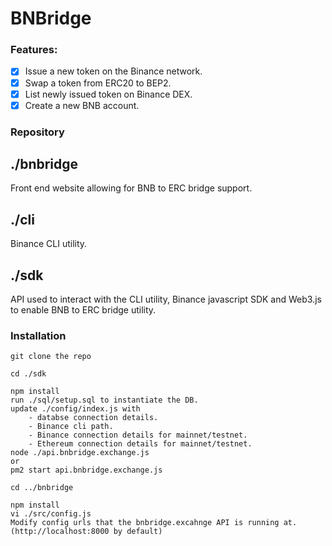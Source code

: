 # BNBridge

### Features:
- [x] Issue a new token on the Binance network.
- [x] Swap a token from ERC20 to BEP2.
- [x] List newly issued token on Binance DEX.
- [x] Create a new BNB account.

### Repository
## ./bnbridge
Front end website allowing for BNB to ERC bridge support.

## ./cli
Binance CLI utility.

## ./sdk
API used to interact with the CLI utility, Binance javascript SDK and Web3.js to enable BNB to ERC bridge utility.


### Installation
    git clone the repo

    cd ./sdk

    npm install
    run ./sql/setup.sql to instantiate the DB.
    update ./config/index.js with
        - databse connection details.
        - Binance cli path.
        - Binance connection details for mainnet/testnet.
        - Ethereum connection details for mainnet/testnet.
    node ./api.bnbridge.exchange.js
    or
    pm2 start api.bnbridge.exchange.js

    cd ../bnbridge

    npm install
    vi ./src/config.js
    Modify config urls that the bnbridge.excahnge API is running at. (http://localhost:8000 by default)
